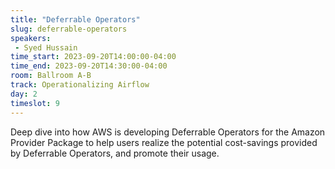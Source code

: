 ```yaml
---
title: "Deferrable Operators"
slug: deferrable-operators
speakers:
 - Syed Hussain
time_start: 2023-09-20T14:00:00-04:00
time_end: 2023-09-20T14:30:00-04:00
room: Ballroom A-B
track: Operationalizing Airflow
day: 2
timeslot: 9
---
```


Deep dive into how AWS is developing Deferrable Operators for the Amazon Provider Package to help users realize the potential cost-savings provided by Deferrable Operators, and promote their usage.